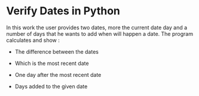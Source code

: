 # Verify Dates in Python

In this work the user provides two dates, more the current date day and a number of days that he wants to add when will happen a date. The program  calculates and show :

 - The difference between the dates

 - Which is the most recent date 
 - One day after the most recent date 
 - Days added to the given date
